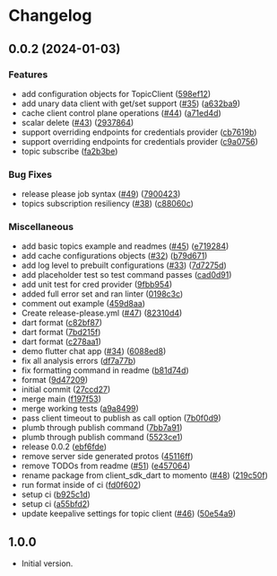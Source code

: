 # Changelog

## 0.0.2 (2024-01-03)


### Features

* add configuration objects for TopicClient ([598ef12](https://github.com/momentohq/client-sdk-dart/commit/598ef1253aacc96f1db6d596e86f718b17b5b179))
* add unary data client with get/set support ([#35](https://github.com/momentohq/client-sdk-dart/issues/35)) ([a632ba9](https://github.com/momentohq/client-sdk-dart/commit/a632ba95ed6ea3e1019185a46f10a502433a6d51))
* cache client control plane operations ([#44](https://github.com/momentohq/client-sdk-dart/issues/44)) ([a71ed4d](https://github.com/momentohq/client-sdk-dart/commit/a71ed4d059c4f5d63c701a5985ed1115241ab728))
* scalar delete ([#43](https://github.com/momentohq/client-sdk-dart/issues/43)) ([2937864](https://github.com/momentohq/client-sdk-dart/commit/2937864c5f357640d9dc371bfdccc695a6bcc91f))
* support overriding endpoints for credentials provider ([cb7619b](https://github.com/momentohq/client-sdk-dart/commit/cb7619bcbb3ddea2d88cfc53f9b120e4b1b2b2bc))
* support overriding endpoints for credentials provider ([c9a0756](https://github.com/momentohq/client-sdk-dart/commit/c9a075648d4cf31a4e62d7ed63e52e6f8c39e6a5))
* topic subscribe ([fa2b3be](https://github.com/momentohq/client-sdk-dart/commit/fa2b3bef8192788896fbacbe5f44c2ad13774260))


### Bug Fixes

* release please job syntax ([#49](https://github.com/momentohq/client-sdk-dart/issues/49)) ([7900423](https://github.com/momentohq/client-sdk-dart/commit/790042304679b1deb218220b208188f5289fc73d))
* topics subscription resiliency ([#38](https://github.com/momentohq/client-sdk-dart/issues/38)) ([c88060c](https://github.com/momentohq/client-sdk-dart/commit/c88060cfa2d85c8df40cf3cb307b012c9099d6c3))


### Miscellaneous

* add basic topics example and readmes ([#45](https://github.com/momentohq/client-sdk-dart/issues/45)) ([e719284](https://github.com/momentohq/client-sdk-dart/commit/e7192846fca5d570c30aac6d2775bf56e28c0ea3))
* add cache configurations objects ([#32](https://github.com/momentohq/client-sdk-dart/issues/32)) ([b79d671](https://github.com/momentohq/client-sdk-dart/commit/b79d671f7e761ed74e6aae231632d2afa810e525))
* add log level to prebuilt configurations ([#33](https://github.com/momentohq/client-sdk-dart/issues/33)) ([7d7275d](https://github.com/momentohq/client-sdk-dart/commit/7d7275dbbd279c24a324ff87a902c45d1c3b82b0))
* add placeholder test so test command passes ([cad0d91](https://github.com/momentohq/client-sdk-dart/commit/cad0d912dab3f194d1a279bf71cc96fbdc5602ec))
* add unit test for cred provider ([9fbb954](https://github.com/momentohq/client-sdk-dart/commit/9fbb954ba2caf344e895f07183648520210b6d65))
* added full error set and ran linter ([0198c3c](https://github.com/momentohq/client-sdk-dart/commit/0198c3cb7c36b95010cd40e6bf19595764db2496))
* comment out example ([459d8aa](https://github.com/momentohq/client-sdk-dart/commit/459d8aae5eb65f0cc54b183cda1c7ceee6919e68))
* Create release-please.yml ([#47](https://github.com/momentohq/client-sdk-dart/issues/47)) ([82310d4](https://github.com/momentohq/client-sdk-dart/commit/82310d4c4c783d20ec151909d15ce91560c0641b))
* dart format ([c82bf87](https://github.com/momentohq/client-sdk-dart/commit/c82bf879d29844db8b0f9c676fc6eb70f416fce9))
* dart format ([7bd215f](https://github.com/momentohq/client-sdk-dart/commit/7bd215f8177cf899a12a9301eb3eeb93884653eb))
* dart format ([c278aa1](https://github.com/momentohq/client-sdk-dart/commit/c278aa1471912aeae25755254b6b660db8310d0a))
* demo flutter chat app ([#34](https://github.com/momentohq/client-sdk-dart/issues/34)) ([6088ed8](https://github.com/momentohq/client-sdk-dart/commit/6088ed8cadd67b8c6e779d73e03cbe6dc0b26d90))
* fix all analysis errors ([df7a77b](https://github.com/momentohq/client-sdk-dart/commit/df7a77befa5b8278f4471a9a47ac50a36d0989bb))
* fix formatting command in readme ([b81d74d](https://github.com/momentohq/client-sdk-dart/commit/b81d74d2e6381e9a037d966c14ac1a4d05c78c88))
* format ([9d47209](https://github.com/momentohq/client-sdk-dart/commit/9d4720924405b8f1972f3d6e550d4d6f644f3239))
* initial commit ([27ccd27](https://github.com/momentohq/client-sdk-dart/commit/27ccd27b209439591f49b0cad670ca47e7882252))
* merge main ([f197f53](https://github.com/momentohq/client-sdk-dart/commit/f197f5333369e8971886e6940faf96a0ed3acf9e))
* merge working tests ([a9a8499](https://github.com/momentohq/client-sdk-dart/commit/a9a849900983736b5e5cbc7e8e6772b7d9b16636))
* pass client timeout to publish as call option ([7b0f0d9](https://github.com/momentohq/client-sdk-dart/commit/7b0f0d9dd6927d45f2b8e1e4e0f745bc577dda03))
* plumb through publish command ([7bb7a91](https://github.com/momentohq/client-sdk-dart/commit/7bb7a91b211c4b046f1ca1629a317c35ba9a1b7a))
* plumb through publish command ([5523ce1](https://github.com/momentohq/client-sdk-dart/commit/5523ce1b8ec7e05926f3847d92bd94e3ad52a10f))
* release 0.0.2 ([ebf6fde](https://github.com/momentohq/client-sdk-dart/commit/ebf6fde52ed73168d4f72c3f5f7f290839f19f6e))
* remove server side generated protos ([45116ff](https://github.com/momentohq/client-sdk-dart/commit/45116ff224aefd8020b8a46de0ae3f57e8b6f7a4))
* remove TODOs from readme ([#51](https://github.com/momentohq/client-sdk-dart/issues/51)) ([e457064](https://github.com/momentohq/client-sdk-dart/commit/e457064232a0db8353576848b2de22d39a0b3401))
* rename package from client_sdk_dart to momento ([#48](https://github.com/momentohq/client-sdk-dart/issues/48)) ([219c50f](https://github.com/momentohq/client-sdk-dart/commit/219c50f4bd49d80f3efdc56e3ad9724e73a9f158))
* run format inside of ci ([fd0f602](https://github.com/momentohq/client-sdk-dart/commit/fd0f60262a2a10d464709d4e047bd1b5bc214745))
* setup ci ([b925c1d](https://github.com/momentohq/client-sdk-dart/commit/b925c1df8aac46284932d8ccad458f97e6e6445a))
* setup ci ([a55bfd2](https://github.com/momentohq/client-sdk-dart/commit/a55bfd2fe0e956e4a0c8481e36e1fecf73b1e0b8))
* update keepalive settings for topic client ([#46](https://github.com/momentohq/client-sdk-dart/issues/46)) ([50e54a9](https://github.com/momentohq/client-sdk-dart/commit/50e54a9054c8358fc867cabf768c25fd05c8ca08))

## 1.0.0

- Initial version.
